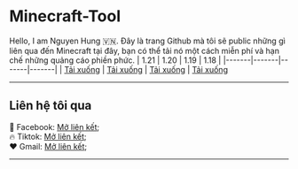 # Minecraft-Tool
Hello, I am Nguyen Hung 🇻🇳. Đây là trang Github mà tôi sẽ public những gì liên qua đến Minecraft tại đây, bạn có thể tải nó một cách miễn phí và hạn chế những quảng cáo phiền phức. 
| 1.21 | 1.20 | 1.19 | 1.18 |
|-------|-------|-------|-------|
| [Tải xuống](https://google.com) | [Tải xuống](https://www.google.com) | [Tải xuống](https://www.google.com) | [Tải xuống](https://www.google.com)

---
## Liên hệ tôi qua
🌷 Facebook: [Mở liên kết](https://www.facebook.com/share/1ABWAeoYEA/); <br>
🔥 Tiktok: [Mở liên kết](https://www.tiktok.com/@myhngduck?_t=ZS-8uqXayiNYMa&_r=1); <br>
❤️ Gmail: [Mở liên kết](mailto:nghung6429@gmail.com); <br>

---
